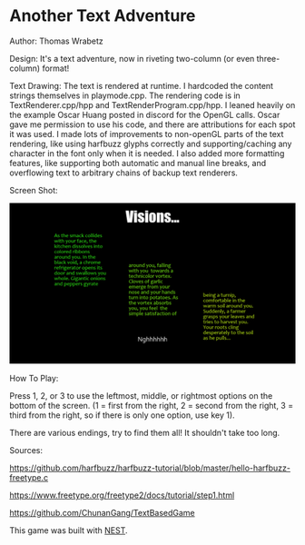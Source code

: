 # Another Text Adventure

Author: Thomas Wrabetz

Design: It's a text adventure, now in riveting two-column (or even three-column) format!

Text Drawing: The text is rendered at runtime. I hardcoded the content strings themselves in playmode.cpp.  The rendering code is in TextRenderer.cpp/hpp and TextRenderProgram.cpp/hpp. I leaned heavily on the example Oscar Huang posted in discord for the OpenGL calls. Oscar gave me permission to use his code, and there are attributions for each spot it was used. I made lots of improvements to non-openGL parts of the text rendering, like using harfbuzz glyphs correctly and supporting/caching any character in the font only when it is needed. I also added more formatting features, like supporting both automatic and manual line breaks, and overflowing text to arbitrary chains of backup text renderers.

Screen Shot:

![Screen Shot](screenshot.png)

How To Play:

Press 1, 2, or 3 to use the leftmost, middle, or rightmost options on the bottom of the screen. (1 = first from the right, 2 = second from the right, 3 = third from the right, so if there is only one option, use key 1).

There are various endings, try to find them all! It shouldn't take too long.

Sources: 

https://github.com/harfbuzz/harfbuzz-tutorial/blob/master/hello-harfbuzz-freetype.c

https://www.freetype.org/freetype2/docs/tutorial/step1.html

https://github.com/ChunanGang/TextBasedGame

This game was built with [NEST](NEST.md).

